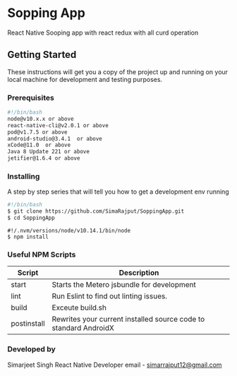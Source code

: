 # Sopping App

React Native Sooping app with react redux with all curd operation

## Getting Started

These instructions will get you a copy of the project up and running on your local machine for development and testing purposes.

### Prerequisites

```bash
#!/bin/bash 
node@v10.x.x or above
react-native-cli@v2.0.1 or above
pod@v1.7.5 or above
android-studio@3.4.1  or above
xCode@11.0  or above
Java 8 Update 221 or above
jetifier@1.6.4 or above
```

### Installing

A step by step series that will tell you how to get a development env running

```bash
#!/bin/bash
$ git clone https://github.com/SimaRajput/SoppingApp.git
$ cd SoppingApp
```

```node
#!/.nvm/versions/node/v10.14.1/bin/node
$ npm install
```

### Useful NPM Scripts

| Script         | Description                                               		|
| -------------- | -----------------------------------------------------------------|
| start          | Starts the Metero jsbundle for development                		|
| lint           | Run Eslint to find out linting issues.                    		|
| build 	     | Exceute build.sh									         		|
| postinstall    | Rewrites your current installed source code to standard AndroidX |


### Developed by
   Simarjeet Singh
   React Native Developer
   email - simarrajput12@gmail.com
